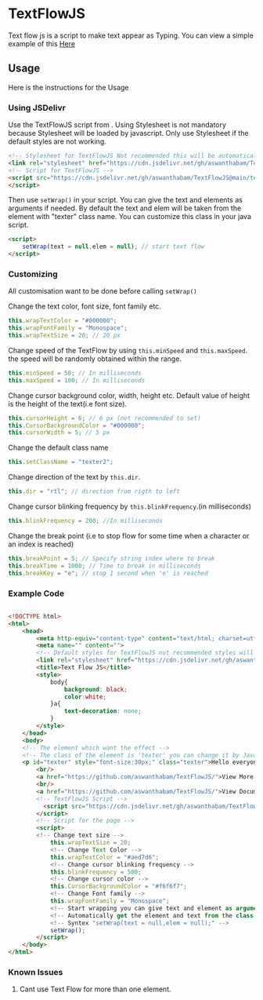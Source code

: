 # TextFlowJS

Text flow js is a script to make text appear as Typing. You can view a simple example of this <a href="https://aswanthabam.github.io/TextFlowJS/">Here</a>

## Usage
Here is the instructions for the Usage

### Using JSDelivr
Use the TextFlowJS script from . Using Stylesheet is not mandatory because Stylesheet will be loaded by javascript. Only use Stylesheet if the default styles are not working.

```html
<!-- Stylesheet for TextFlowJS Not recommended this will be automatically loaded by javascript -->
<link rel="stylesheet" href="https://cdn.jsdelivr.net/gh/aswanthabam/TextFlowJS@main/style.css">
<!-- Script for TextFlowJS -->
<script src="https://cdn.jsdelivr.net/gh/aswanthabam/TextFlowJS@main/textWrap.js" type="text/javascript" charset="utf-8">
</script>
```
Then use ```setWrap()``` in your script. You can give the text and elements as arguments if needed. By default the text and elem will be taken from the element with "texter" class name. You can customize this class in your java script.
```html
<script>
    setWrap(text = null,elem = null); // start text flow
</script>
```

### Customizing
All customisation want to be done before calling ```setWrap()```

Change the text color, font size, font family etc.
```js
this.wrapTextColor = "#000000";
this.wrapFontFamily = "Monospace";
this.wrapTextSize = 20; // 20 px
```
Change speed of the TextFlow by using ```this.minSpeed``` and ```this.maxSpeed```. the speed will be randomly obtained within the range.
```js
this.minSpeed = 50; // In milliseconds
this.maxSpeed = 100; // In milliseconds
```
Change cursor background color, width, height etc. Default value of height is the height of the text(i.e font size).
```js
this.cursorHeight = 6; // 6 px (not recommended to set)
this.CursorBackgroundColor = "#000000";
this.cursorWidth = 5; // 5 px
```
Change the default class name
```js
this.setClassName = "texter2";
```
Change direction of the text by ```this.dir```.
```js
this.dir = "rtl"; // direction from rigth to left
```
Change cursor blinking frequency by ```this.blinkFrequency```.(in milliseconds)
```js
this.blinkFrequency = 200; //In milliseconds
```
Change the break point (i.e to stop flow for some time when a character or an index is reached)
```js
this.breakPoint = 5; // Specify string index where to break
this.breakTime = 1000; // Time to break in milliseconds
this.breakKey = "e"; // stop 1 second when 'e' is reached
```

### Example Code

```html

<!DOCTYPE html>
<html>
    <head>
        <meta http-equiv="content-type" content="text/html; charset=utf-8" />
        <meta name="" content="">
        <!-- Default styles for TextFlowJS not recommended styles will be automatically loaded by JavaScript -->
        <link rel="stylesheet" href="https://cdn.jsdelivr.net/gh/aswanthabam/TextFlowJS@main/style.css"/>
        <title>Text Flow JS</title>
        <style>
            body{
                background: black;
                color:white;
            }a{
                text-decoration: none;
            }
        </style>
    </head>
    <body>
    <!-- The element which want the effect -->
    <!-- The class of the element is 'texter' you can change it by JavaScript -->
    <p id="texter" style="font-size:30px;" class="texter">Hello everyone welcome to TextFlowJS by Aswanth V C. this is an example of the output of using TextFlowJS</p>
        <br/>
        <a href="https://github.com/aswanthabam/TextFlowJS/">View More In GitHub</a>
        <br/>
        <a href="https://github.com/aswanthabam/TextFlowJS/">View Documentation</a>
        <!-- TextFlowJS Script -->
          <script src="https://cdn.jsdelivr.net/gh/aswanthabam/TextFlowJS@main/textWrap.js" type="text/javascript" charset="utf-8">
        </script>
        <!-- Script for the page -->
        <script>
        <!-- Change text size -->
            this.wrapTextSize = 20;
            <!-- Change Text Color -->
            this.wrapTextColor = "#aed7d6";
            <!-- Change cursor blinking frequency -->
            this.blinkFrequency = 500;
            <!-- Change cursor color -->
            this.CursorBackgroundColor = "#f6f6f7";
            <!-- Change Font family -->
            this.wrapFontFamily = "Monospace";
            <!-- Start wrapping you can give text and element as arguments -->
            <!-- Automatically get the element and text from the class -->
            <!-- Syntex "setWrap(text = null,elem = null);" -->
            setWrap();
        </script>
    </body>
</html>
```

### Known Issues

1) Cant use Text Flow for more than one element.